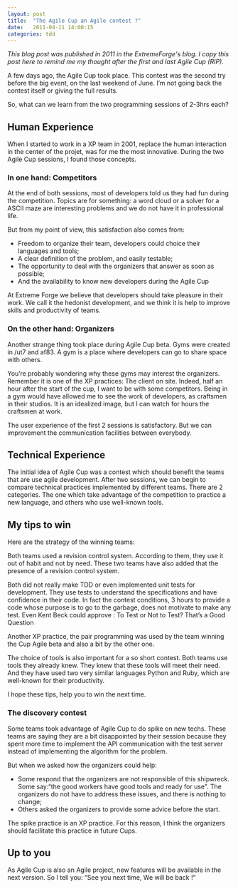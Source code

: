 ```yaml
---
layout: post
title:  "The Agile Cup an Agile contest ?"
date:   2011-04-11 14:00:15
categories: tdd
---
```


*This blog post was published in 2011 in the ExtremeForge's blog. I copy this post here to remind me my thought after the first and last Agile Cup (RIP).*

A few days ago, the Agile Cup took place. This contest was the second try before the big event, on the last weekend of June. I’m not going back the contest itself or giving the full results.

So, what can we learn from the two programming sessions of 2-3hrs each?

## Human Experience

When I started to work in a XP team in 2001, replace the human interaction in the center of the projet, was for me the most innovative. During the two Agile Cup sessions, I found those concepts.

### In one hand: Competitors

At the end of both sessions, most of developers told us they had fun during the competition.
Topics are for something: a word cloud or a solver for a ASCII maze are interesting problems and we do not have it in professional life.

But from my point of view, this satisfaction also comes from:

 * Freedom to organize their team, developers could choice their languages ​​and tools;
 * A clear definition of the problem, and easily testable;
 * The opportunity to deal with the organizers that answer as soon as possible;
 * And the availability to know new developers during the Agile Cup

At Extreme Forge we believe that developers should take pleasure in their work. We call it the hedonist development, and we think it is help to improve skills and productivity of teams.

### On the other hand: Organizers

Another strange thing took place during Agile Cup beta. Gyms were created in /ut7 and af83. A gym is a place where developers can go to share space with others.

You’re probably wondering why these gyms may interest the organizers. Remember it is one of the XP practices: The client on site.
Indeed, half an hour after the start of the cup, I want to be with some competitors.
Being in a gym would have allowed me to see the work of developers, as craftsmen in their studios. It is an idealized image, but I can watch for hours the craftsmen at work.

The user experience of the first 2 sessions is satisfactory. But we can improvement the communication facilities between everybody.

## Technical Experience

The initial idea of ​​Agile Cup was a contest which should benefit the teams that are use agile development. After two sessions, we can begin to compare technical practices implemented by different teams.
There are 2 categories. The one which take advantage of the competition to practice a new language, and others who use well-known tools.

## My tips to win

Here are the strategy of the winning teams:

Both teams used a revision control system. According to them, they use it out of habit and not by need. These two teams have also added that the presence of a revision control system.

Both did not really make TDD or even implemented unit tests for development. They use tests to understand the specifications and have confidence in their code. In fact the contest conditions, 3 hours to provide a code whose purpose is to go to the garbage, does not motivate to make any test. Even Kent Beck could approve : To Test or Not to Test? That’s a Good Question

Another XP practice, the pair programming was used by the team winning the Cup Agile beta and also a bit by the other one.

The choice of tools is also important for a so short contest. Both teams use tools they already knew. They knew that these tools will meet their need. And they have used two very similar languages ​​Python and Ruby, which are well-known for their productivity.

I hope these tips, help you to win the next time.

### The discovery contest

Some teams took advantage of Agile Cup to do spike on new techs. These teams are saying they are a bit disappointed by their session because they spent more time to implement the API communication with the test server instead of implementing the algorithm for the problem.

But when we asked how the organizers could help:

 * Some respond that the organizers are not responsible of this shipwreck. Some say:“the good workers have good tools and ready for use”. The organizers do not have to address these issues, and there is nothing to change;
 * Others asked the organizers to provide some advice before the start.

The spike practice is an XP practice. For this reason, I think the organizers should facilitate this practice in future Cups.

## Up to you

As Agile Cup is also an Agile project, new features will be available in the next version.
So I tell you: “See you next time, We will be back !”
